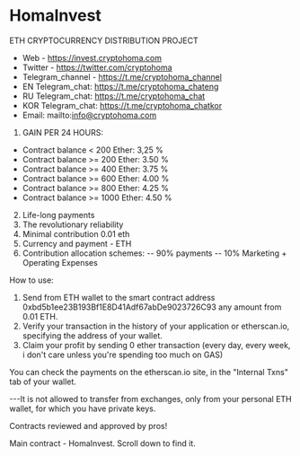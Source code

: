# HomaInvest
ETH CRYPTOCURRENCY DISTRIBUTION PROJECT

- Web              - https://invest.cryptohoma.com
- Twitter          - https://twitter.com/cryptohoma
- Telegram_channel - https://t.me/cryptohoma_channel
- EN  Telegram_chat: https://t.me/cryptohoma_chateng
- RU  Telegram_chat: https://t.me/cryptohoma_chat
- KOR Telegram_chat: https://t.me/cryptohoma_chatkor
- Email:             mailto:info@cryptohoma.com


1. GAIN PER 24 HOURS:
 - Contract balance  < 200 Ether: 3,25 %
 - Contract balance >= 200 Ether: 3.50 %
 - Contract balance >= 400 Ether: 3.75 %
 - Contract balance >= 600 Ether: 4.00 %
 - Contract balance >= 800 Ether: 4.25 %
 - Contract balance >= 1000 Ether: 4.50 %


2. Life-long payments
3. The revolutionary reliability
4. Minimal contribution 0.01 eth
5. Currency and payment - ETH
6. Contribution allocation schemes:
  -- 90% payments
  -- 10% Marketing + Operating Expenses


How to use:
  1. Send from ETH wallet to the smart contract address 0xbd5b1ee23B193Bf1E8D41Adf67abDe9023726C93
     any amount from 0.01 ETH.
  2. Verify your transaction in the history of your application or etherscan.io, specifying the address
     of your wallet.
  3. Claim your profit by sending 0 ether transaction (every day, every week, i don't care unless you're
      spending too much on GAS)

 You can check the payments on the etherscan.io site, in the "Internal Txns" tab of your wallet.

 ---It is not allowed to transfer from exchanges, only from your personal ETH wallet, for which you
 have private keys.

 Contracts reviewed and approved by pros!

 Main contract - HomaInvest. Scroll down to find it.
